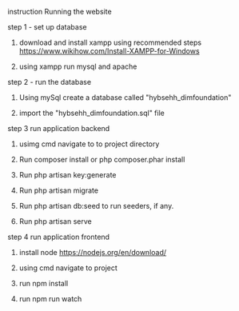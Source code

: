 
instruction Running the website

step 1 - set up database

1. download and install xampp using recommended steps https://www.wikihow.com/Install-XAMPP-for-Windows

2. using xampp run mysql and apache


step 2 - run the database

1.  Using mySql create a database called "hybsehh_dimfoundation"

2. import the "hybsehh_dimfoundation.sql" file

step 3 run application backend

1. usimg cmd navigate to to project directory

2. Run composer install or php composer.phar install
3. Run php artisan key:generate
4. Run php artisan migrate
5. Run php artisan db:seed to run seeders, if any.
6. Run php artisan serve

step 4 run application frontend

1. install node https://nodejs.org/en/download/

2. using cmd navigate to project 

3. run npm install

3. run npm run watch




